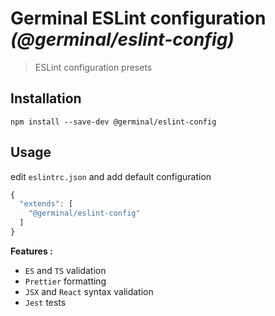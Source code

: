 # Germinal ESLint configuration _(@germinal/eslint-config)_

> ESLint configuration presets

## Installation

```console
npm install --save-dev @germinal/eslint-config
```

## Usage

edit `eslintrc.json` and add default configuration

```js
{
  "extends": [
    "@germinal/eslint-config"
  ]
}
```

**Features :**

- `ES` and `TS` validation
- `Prettier` formatting
- `JSX` and `React` syntax validation
- `Jest` tests
